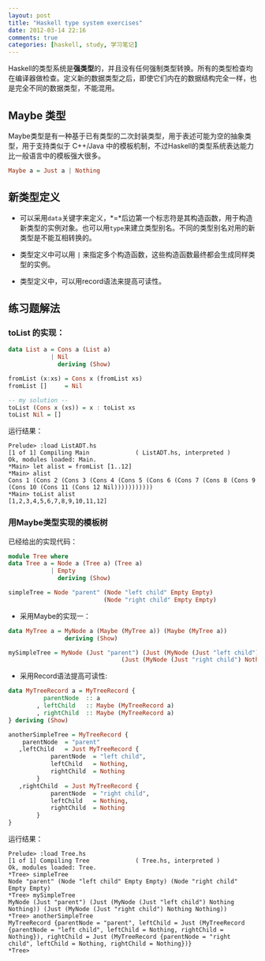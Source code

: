 ```yaml
---
layout: post
title: "Haskell type system exercises"
date: 2012-03-14 22:16
comments: true
categories: [haskell, study, 学习笔记]
---
```


Haskell的类型系统是**强类型**的，并且没有任何强制类型转换。所有的类型检查均在编译器做检查。定义新的数据类型之后，即使它们内在的数据结构完全一样，也是完全不同的数据类型，不能混用。

<!--more-->

## Maybe 类型

Maybe类型是有一种基于已有类型的二次封装类型，用于表述可能为空的抽象类型，用于支持类似于 C++/Java 中的模板机制，不过Haskell的类型系统表达能力比一般语言中的模板强大很多。

``` haskell
Maybe a = Just a | Nothing
```

## 新类型定义

- 可以采用`data`关键字来定义，*=*后边第一个标志符是其构造函数，用于构造新类型的实例对象。也可以用`type`来建立类型别名。不同的类型别名对用的新类型是不能互相转换的。

- 类型定义中可以用 `|` 来指定多个构造函数，这些构造函数最终都会生成同样类型的实例。

- 类型定义中，可以用record语法来提高可读性。

## 练习题解法

### toList 的实现：

``` haskell
data List a = Cons a (List a)
            | Nil
              deriving (Show)

fromList (x:xs) = Cons x (fromList xs)
fromList []     = Nil

-- my solution --
toList (Cons x (xs)) = x : toList xs
toList Nil = []
```

运行结果：

```
Prelude> :load ListADT.hs 
[1 of 1] Compiling Main             ( ListADT.hs, interpreted )
Ok, modules loaded: Main.
*Main> let alist = fromList [1..12]
*Main> alist
Cons 1 (Cons 2 (Cons 3 (Cons 4 (Cons 5 (Cons 6 (Cons 7 (Cons 8 (Cons 9 (Cons 10 (Cons 11 (Cons 12 Nil)))))))))))
*Main> toList alist
[1,2,3,4,5,6,7,8,9,10,11,12]
```

### 用Maybe类型实现的模板树

已经给出的实现代码：

``` haskell
module Tree where
data Tree a = Node a (Tree a) (Tree a)
            | Empty
              deriving (Show)

simpleTree = Node "parent" (Node "left child" Empty Empty)
                           (Node "right child" Empty Empty)
```

- 采用Maybe的实现一：

``` haskell
data MyTree a = MyNode a (Maybe (MyTree a)) (Maybe (MyTree a))
                deriving (Show)

mySimpleTree = MyNode (Just "parent") (Just (MyNode (Just "left child") Nothing Nothing))
                                (Just (MyNode (Just "right child") Nothing Nothing))
```

- 采用Record语法提高可读性: 

``` haskell
data MyTreeRecord a = MyTreeRecord {
          parentNode  :: a
        , leftChild   :: Maybe (MyTreeRecord a)
        , rightChild  :: Maybe (MyTreeRecord a)
} deriving (Show)

anotherSimpleTree = MyTreeRecord {
    parentNode  = "parent"
   ,leftChild   = Just MyTreeRecord {
            parentNode  = "left child",
            leftChild   = Nothing,
            rightChild  = Nothing
        }
   ,rightChild  = Just MyTreeRecord {
            parentNode  = "right child",
            leftChild   = Nothing,
            rightChild  = Nothing
        }
}
```

运行结果：
```
Prelude> :load Tree.hs 
[1 of 1] Compiling Tree             ( Tree.hs, interpreted )
Ok, modules loaded: Tree.
*Tree> simpleTree 
Node "parent" (Node "left child" Empty Empty) (Node "right child" Empty Empty)
*Tree> mySimpleTree 
MyNode (Just "parent") (Just (MyNode (Just "left child") Nothing Nothing)) (Just (MyNode (Just "right child") Nothing Nothing))
*Tree> anotherSimpleTree 
MyTreeRecord {parentNode = "parent", leftChild = Just (MyTreeRecord {parentNode = "left child", leftChild = Nothing, rightChild = Nothing}), rightChild = Just (MyTreeRecord {parentNode = "right child", leftChild = Nothing, rightChild = Nothing})}
*Tree> 
```
